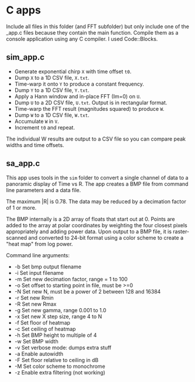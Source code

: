 # C apps

Include all files in this folder (and FFT subfolder) but only include
one of the _app.c files because they contain the main function.
Compile them as a console application using any C compiler.
I used Code::Blocks.

## sim_app.c

- Generate exponential chirp `X` with time offset `t0`.
- Dump `X` to a 1D CSV file, `X.txt`.
- Time-warp it onto `Y` to produce a constant frequency.
- Dump `Y` to a 1D CSV file, `Y.txt`.
- Apply a Hann window and in-place FFT (Im=0) on `U`.
- Dump `U` to a 2D CSV file, `U.txt`. Output is in rectangular format.
- Time-warp the FFT result (magnitudes squared) to produce `W`.
- Dump `W` to a 1D CSV file, `W.txt`.
- Accumulate `W` in `V`.
- Increment `t0` and repeat.

The individual W results are output to a CSV file so you can compare peak widths and time offsets.

## sa_app.c

This app uses tools in the `sim` folder to convert a single channel of
data to a panoramic display of Time vs R.
The app creates a BMP file from command line parameters and a data file.

The maximum |R| is 0.78.
The data may be reduced by a decimation factor of 1 or more.

The BMP internally is a 2D array of floats that start out at 0.
Points are added to the array at polar coordinates by weighting the four closest
pixels appropriately and adding power data.
Upon output to a BMP file, it is raster-scanned and converted to 24-bit format
using a color scheme to create a "heat map" from log power.

Command line arguments:

- -b <filename> Set bmp output filename
- -i <filename> Set input filename
- -m Set new decimation factor, range = 1 to 100
- -o Set offset to starting point in file, must be >=0
- -N Set new N, must be a power of 2 between 128 and 16384
- -r Set new Rmin
- -R Set new Rmax
- -g Set new gamma, range 0.001 to 1.0
- -x Set new X step size, range 4 to N
- -f Set floor of heatmap
- -c Set ceiling of heatmap
- -h Set BMP height to multiple of 4
- -w Set BMP width
- -v Set verbose mode: dumps extra stuff
- -a Enable autowidth
- -F Set floor relative to ceiling in dB
- -M Set color scheme to monochrome
- -z Enable extra filtering (not working)


